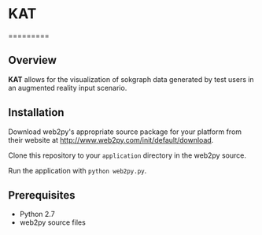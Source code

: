 # KAT
=========

## Overview

**KAT** allows for the visualization of sokgraph data generated by test users in an augmented reality input scenario.

## Installation

Download web2py's appropriate source package for your platform from their website at <http://www.web2py.com/init/default/download>. 

Clone this repository to your `application` directory in the web2py source.

Run the application with `python web2py.py`.

## Prerequisites
* Python 2.7
* web2py source files
